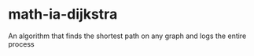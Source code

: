 # math-ia-dijkstra
An algorithm that finds the shortest path on any graph and logs the entire process

